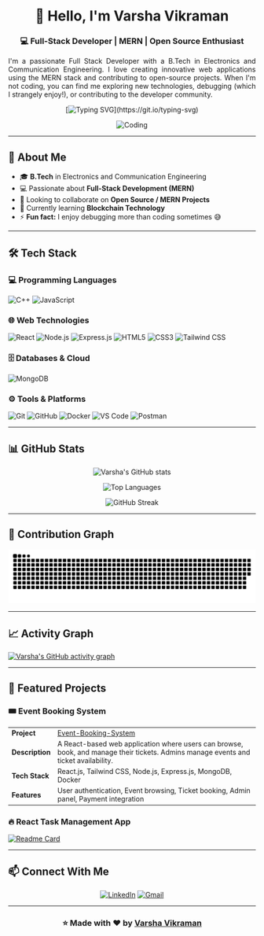 
<div align="center">

# 👋 Hello, I'm Varsha Vikraman

### 💻 Full-Stack Developer | MERN | Open Source Enthusiast

<p align="justify">
I'm a passionate Full Stack Developer with a B.Tech in Electronics and Communication Engineering. I love creating innovative web applications using the MERN stack and contributing to open-source projects. When I'm not coding, you can find me exploring new technologies, debugging (which I strangely enjoy!), or contributing to the developer community.
</p>

[![Typing SVG](https://readme-typing-svg.herokuapp.com?font=Fira+Code&weight=600&size=26&duration=4000&pause=1000&color=00FF00&center=true&vCenter=true&width=600&lines=Full+Stack+Developer;MERN+Stack+Specialist;Open+Source+Enthusiast;Always+Learning+New+Things!)](https://git.io/typing-svg)

<img align="justify" alt="Coding" width="350" src="https://media.giphy.com/media/2IudUHdI075HL02Pkk/giphy.gif">

</div>

---

## 🚀 About Me

- 🎓 **B.Tech** in Electronics and Communication Engineering
- 💻 Passionate about **Full-Stack Development (MERN)**
- 👯 Looking to collaborate on **Open Source / MERN Projects**
- 🌱 Currently learning **Blockchain Technology**
- ⚡ **Fun fact:** I enjoy debugging more than coding sometimes 😅

---

## 🛠️ Tech Stack

### 💻 Programming Languages
![C++](https://img.shields.io/badge/C++-00599C?style=for-the-badge&logo=c%2B%2B&logoColor=white)
![JavaScript](https://img.shields.io/badge/JavaScript-F7DF1E?style=for-the-badge&logo=javascript&logoColor=black)

### 🌐 Web Technologies
![React](https://img.shields.io/badge/React-20232A?style=for-the-badge&logo=react&logoColor=61DAFB)
![Node.js](https://img.shields.io/badge/Node.js-339933?style=for-the-badge&logo=nodedotjs&logoColor=white)
![Express.js](https://img.shields.io/badge/Express.js-000000?style=for-the-badge&logo=express&logoColor=white)
![HTML5](https://img.shields.io/badge/HTML5-E34F26?style=for-the-badge&logo=html5&logoColor=white)
![CSS3](https://img.shields.io/badge/CSS3-1572B6?style=for-the-badge&logo=css3&logoColor=white)
![Tailwind CSS](https://img.shields.io/badge/Tailwind_CSS-38B2AC?style=for-the-badge&logo=tailwind-css&logoColor=white)

### 🗄️ Databases & Cloud
![MongoDB](https://img.shields.io/badge/MongoDB-4EA94B?style=for-the-badge&logo=mongodb&logoColor=white)

### ⚙️ Tools & Platforms
![Git](https://img.shields.io/badge/Git-F05032?style=for-the-badge&logo=git&logoColor=white)
![GitHub](https://img.shields.io/badge/GitHub-100000?style=for-the-badge&logo=github&logoColor=white)
![Docker](https://img.shields.io/badge/Docker-2CA5E0?style=for-the-badge&logo=docker&logoColor=white)
![VS Code](https://img.shields.io/badge/VS_Code-0078D4?style=for-the-badge&logo=visual%20studio%20code&logoColor=white)
![Postman](https://img.shields.io/badge/Postman-FF6C37?style=for-the-badge&logo=Postman&logoColor=white)

---

## 📊 GitHub Stats

<div align="center">
  
![Varsha's GitHub stats](https://github-readme-stats.vercel.app/api?username=varshavikraman&show_icons=true&hide_border=true&count_private=true&bg_color=000000&title_color=00ff00&text_color=00ff00&icon_color=00ff00)
  
![Top Languages](https://github-readme-stats.vercel.app/api/top-langs/?username=varshavikraman&layout=compact&hide_border=true&langs_count=8&bg_color=000000&title_color=00ff00&text_color=00ff00&icon_color=00ff00)
  
![GitHub Streak](https://github-readme-streak-stats.herokuapp.com/?user=varshavikraman&hide_border=true&background=000000&ring=00ff00&fire=00ff00&currStreakLabel=00ff00&sideNums=00ff00&currStreakNum=00ff00&sideLabels=00ff00&dates=00ff00&stroke=00ff00)
  
</div>

---

## 🐍 Contribution Graph

![snake gif](https://github.com/varshavikraman/varshavikraman/blob/main/dist/snake.svg)

---

## 📈 Activity Graph

[![Varsha's GitHub activity graph](https://github-readme-activity-graph.vercel.app/graph?username=varshavikraman&bg_color=000000&color=00ff00&line=00ff00&point=FFFFFF&area=true&hide_border=true)](https://github.com/ashutosh00710/github-readme-activity-graph)

---

## 🌟 Featured Projects

### 🎟️ Event Booking System

| | |
| :--- | :--- |
| **Project** | [Event-Booking-System](https://github.com/varshavikraman/Event-Booking-System) |
| **Description** | A React-based web application where users can browse, book, and manage their tickets. Admins manage events and ticket availability. |
| **Tech Stack** | React.js, Tailwind CSS, Node.js, Express.js, MongoDB, Docker |
| **Features** | User authentication, Event browsing, Ticket booking, Admin panel, Payment integration |

### 🔥 React Task Management App
[![Readme Card](https://github-readme-stats.vercel.app/api/pin/?username=VarshaVikraman&repo=react-task-manager&theme=radical)](https://github.com/VarshaVikraman/react-task-manager)

---

## 📫 Connect With Me

<div align="center">
  
[![LinkedIn](https://img.shields.io/badge/LinkedIn-0A66C2?style=for-the-badge&logo=linkedin&logoColor=white)](https://linkedin.com/in/varsha-vikraman)
[![Gmail](https://img.shields.io/badge/Email-D14836?style=for-the-badge&logo=gmail&logoColor=white)](mailto:varsha.vikraman@gmail.com)

</div>

---

<div align="center">
  
### ⭐️ Made with ❤️ by [Varsha Vikraman](https://github.com/VarshaVikraman)

</div>
